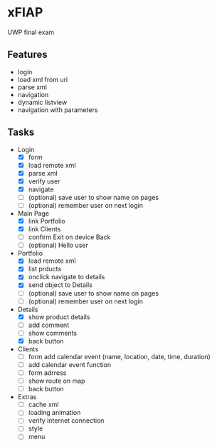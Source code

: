 # xFIAP
UWP final exam

## Features

- login
- load xml from uri
- parse xml
- navigation
- dynamic listview
- navigation with parameters


## Tasks

 - Login
    - [x] form
    - [x] load remote xml
    - [x] parse xml
    - [x] verify user
    - [x] navigate
    - [ ] (optional) save user to show name on pages
    - [ ] (optional) remember user on next login

 - Main Page
    - [x] link Portfolio
    - [x] link Clients
    - [ ] confirm Exit on device Back
    - [ ] (optional) Hello user

 - Portfolio
    - [x] load remote xml
    - [x] list prducts
    - [x] onclick navigate to details
    - [x] send object to Details
    - [ ] (optional) save user to show name on pages
    - [ ] (optional) remember user on next login
  
 - Details
    - [x] show product details
    - [ ] add comment
    - [ ] show comments
    - [x] back button

 - Clients
    - [ ] form add calendar event (name, location, date, time, duration)
    - [ ] add calendar event function
    - [ ] form adrress
    - [ ] show route on map
    - [ ] back button
  
 - Extras
    - [ ] cache xml
    - [ ] loading animation
    - [ ] verify internet connection
    - [ ] style
    - [ ] menu
